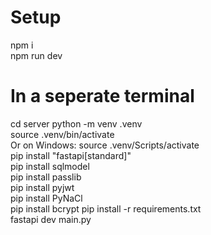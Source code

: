 # Setup

npm i  
npm run dev

# In a seperate terminal

cd server
python -m venv .venv  
source .venv/bin/activate  
Or on Windows: source .venv/Scripts/activate   
pip install "fastapi[standard]"  
pip install sqlmodel  
pip install passlib  
pip install pyjwt  
pip install PyNaCl  
pip install bcrypt
pip install -r requirements.txt  
fastapi dev main.py
